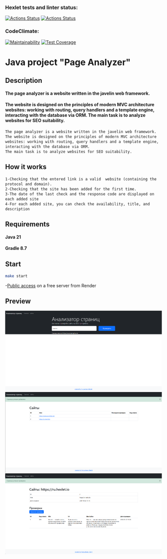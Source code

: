 ### Hexlet tests and linter status:
[![Actions Status](https://github.com/damirz95/java-project-72/actions/workflows/hexlet-check.yml/badge.svg)](https://github.com/damirz95/java-project-72/actions)
[![Actions Status](https://github.com/damirz95/java-project-72/actions/workflows/build.yml/badge.svg)](https://github.com/damirz95/java-project-72/actions)
### CodeClimate:
[![Maintainability](https://api.codeclimate.com/v1/badges/80ea87602bf89812ac20/maintainability)](https://codeclimate.com/github/damirz95/java-project-72/maintainability)
[![Test Coverage](https://api.codeclimate.com/v1/badges/80ea87602bf89812ac20/test_coverage)](https://codeclimate.com/github/damirz95/java-project-72/test_coverage)
# Java project "Page Analyzer"
## Description
#### The page analyzer is a website written in the javelin web framework.
#### The website is designed on the principles of modern MVC architecture websites: working with routing, query handlers and a template engine, interacting with the database via ORM. The main task is to analyze websites for SEO suitability.
```text
The page analyzer is a website written in the javelin web framework.
The website is designed on the principles of modern MVC architecture websites: working with routing, query handlers and a template engine, interacting with the database via ORM. 
The main task is to analyze websites for SEO suitability.
```
## How it works
```text
1-Checking that the entered link is a valid  website (containing the protocol and domain).
2-Checking that the site has been added for the first time.
3-The date of the last check and the response code are displayed on each added site
4-For each added site, you can check the availability, title, and description
```
## Requirements
#### Java 21
#### Gradle 8.7
## Start
```bash
make start
```
-[Public access](https://java-analyzer.onrender.com/) on a free server from Render
## Preview
![main page](/analyzerMain.png "main page")
![urls page](/analyzerUrls.png "urls page")
![url page](/analyzerUrl.png "url page")